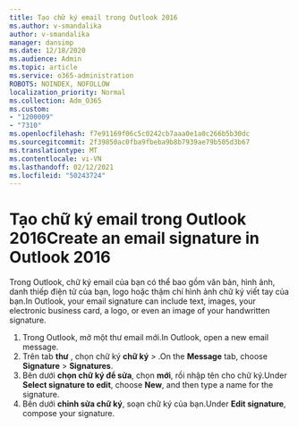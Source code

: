 ```yaml
---
title: Tạo chữ ký email trong Outlook 2016
ms.author: v-smandalika
author: v-smandalika
manager: dansimp
ms.date: 12/18/2020
ms.audience: Admin
ms.topic: article
ms.service: o365-administration
ROBOTS: NOINDEX, NOFOLLOW
localization_priority: Normal
ms.collection: Adm_O365
ms.custom:
- "1200009"
- "7310"
ms.openlocfilehash: f7e91169f06c5c0242cb7aaa0e1a0c266b5b30dc
ms.sourcegitcommit: 2f39850ac0fba9fbeba9b8b7939ae79b505d3b67
ms.translationtype: MT
ms.contentlocale: vi-VN
ms.lasthandoff: 02/12/2021
ms.locfileid: "50243724"
---
```

# <a name="create-an-email-signature-in-outlook-2016"></a><span data-ttu-id="86746-102">Tạo chữ ký email trong Outlook 2016</span><span class="sxs-lookup"><span data-stu-id="86746-102">Create an email signature in Outlook 2016</span></span>

<span data-ttu-id="86746-103">Trong Outlook, chữ ký email của bạn có thể bao gồm văn bản, hình ảnh, danh thiếp điện tử của bạn, logo hoặc thậm chí hình ảnh chữ ký viết tay của bạn.</span><span class="sxs-lookup"><span data-stu-id="86746-103">In Outlook, your email signature can include text, images, your electronic business card, a logo, or even an image of your handwritten signature.</span></span>

1. <span data-ttu-id="86746-104">Trong Outlook, mở một thư email mới.</span><span class="sxs-lookup"><span data-stu-id="86746-104">In Outlook, open a new email message.</span></span>
2. <span data-ttu-id="86746-105">Trên tab **thư** , chọn chữ ký **chữ ký**  >  .</span><span class="sxs-lookup"><span data-stu-id="86746-105">On the **Message** tab, choose **Signature** > **Signatures**.</span></span>
3. <span data-ttu-id="86746-106">Bên dưới **chọn chữ ký để sửa**, chọn **mới**, rồi nhập tên cho chữ ký.</span><span class="sxs-lookup"><span data-stu-id="86746-106">Under **Select signature to edit**, choose **New**, and then type a name for the signature.</span></span>
4. <span data-ttu-id="86746-107">Bên dưới **chỉnh sửa chữ ký**, soạn chữ ký của bạn.</span><span class="sxs-lookup"><span data-stu-id="86746-107">Under **Edit signature**, compose your signature.</span></span>
